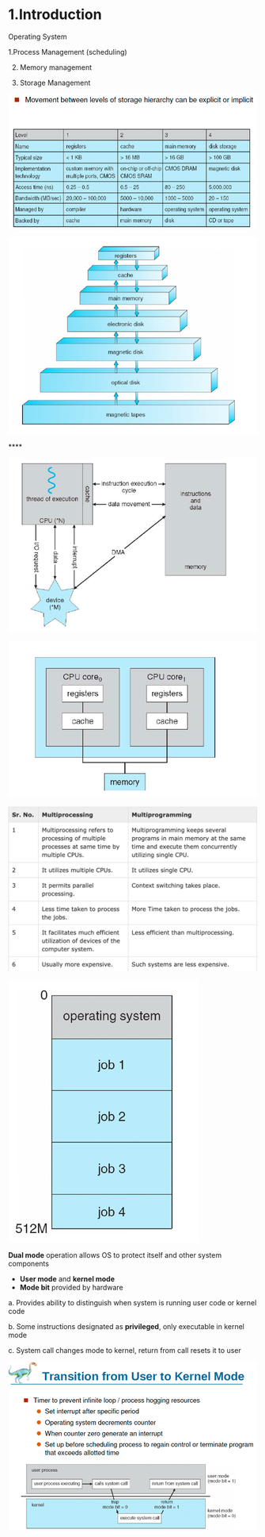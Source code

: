 # 1.Introduction

Operating System 

1.Process Management \(scheduling\) 

2. Memory management

3. Storage Management

![Performance of Various Level of Storages](../.gitbook/assets/image%20%286%29.png)

![Storage and Device Hierarchy ](../.gitbook/assets/image.png)

\*\*\*\*

![How modern computer works](../.gitbook/assets/image%20%281%29.png)

![A dual core design](../.gitbook/assets/image%20%282%29.png)

![Difference between Multi-processing vs Multi-programming](../.gitbook/assets/image%20%283%29.png)

![Memory Layout of Multi-programmed System](../.gitbook/assets/image%20%284%29.png)

**Dual mode** operation allows OS to protect itself and other system components

* **User mode** and **kernel mode** 
* **Mode bit** provided by hardware

a. Provides ability to distinguish when system is running user code or kernel code

b. Some instructions designated as **privileged**, only executable in kernel mode

c. System call changes mode to kernel, return from call resets it to user

![](../.gitbook/assets/image%20%285%29.png)

